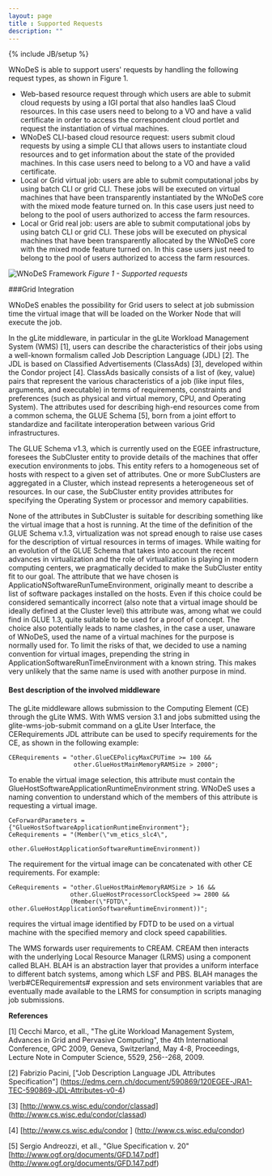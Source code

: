 ```yaml
---
layout: page
title : Supported Requests
description: ""
---
```

{% include JB/setup %}

WNoDeS is able to support users' requests by handling the following request types, as shown in Figure 1.

* Web-based resource request through which users are able to submit cloud requests by using a IGI portal that also handles IaaS Cloud resources.
In this case users need to belong to a VO and have a valid certificate in order to access the correspondent cloud portlet and request the instantiation of virtual machines.
* WNoDeS CLI-based cloud resource request: users submit cloud requests by using a simple CLI that allows users to instantiate cloud resources and to get information about the state of the provided machines.
In this case users need to belong to a VO and have a valid certificate.
* Local or Grid virtual job: users are able to submit computational jobs by using batch CLI or grid CLI.
These jobs will be executed on virtual machines that have been transparently instantiated by the WNoDeS core with the mixed mode feature turned on.
In this case users just need to belong to the pool of users authorized to access the farm resources.
* Local or Grid real job: users are able to submit computational jobs by using batch CLI or grid CLI.
These jobs will be executed on physical machines that have been transparently allocated by the WNoDeS core with the mixed mode feature turned on.
In this case users just need to belong to the pool of users authorized to access the farm resources.

![WNoDeS Framework]({{site.baseurl}}/images/supported_requests_new.png)
_Figure 1 - Supported requests_

###Grid Integration

WNoDeS enables the possibility for Grid users to select at job submission time the virtual image that will be loaded on the Worker Node that will execute the job.

In the gLite middleware, in particular in the gLite Workload Management System (WMS) [1], users can describe the characteristics of their jobs using a well-known formalism called Job Description Language (JDL) [2].
The JDL is based on Classified Advertisements (ClassAds) [3], developed within the Condor project [4].
ClassAds basically consists of a list of (key, value) pairs that represent the various characteristics of a job (like input files, arguments, and executable) in terms of requirements, constraints and preferences  (such as physical and virtual memory, CPU, and Operating System).
The attributes used for describing high-end resources come from a common schema, the GLUE Schema [5], born from a joint effort to standardize and facilitate interoperation between various Grid infrastructures.

The GLUE Schema v1.3, which is currently used on the EGEE infrastructure, foresees the SubCluster entity to provide details of the machines that offer execution environments to jobs.
This entity refers to a homogeneous set of hosts with respect to a given set of attributes.
One or more SubClusters are aggregated in a Cluster, which instead represents a heterogeneous set of resources.
In our case, the SubCluster entity provides attributes for specifying the Operating System or processor and memory capabilities.

None of the attributes in SubCluster is suitable for describing something like the virtual image that a host is running.
At the time of the definition of the GLUE Schema v.1.3, virtualization was not spread enough to raise use cases for the description of virtual resources in terms of images.
While waiting for an evolution of the GLUE Schema that takes into account the recent advances in virtualization and the role of virtualization is playing in modern computing centers, we pragmatically decided to make the SubCluster entity fit to our goal.
The attribute that we have chosen is ApplicatioNSoftwareRunTumeEnvironment, originally meant to describe a list of software packages installed on the hosts.
Even if this choice could be considered semantically incorrect (also note that a virtual image should be ideally defined at the Cluster level) this attribute was, among what we could find in GLUE 1.3, quite suitable to be used for a proof of concept.
The choice also potentially leads to name clashes, in the case a user, unaware of WNoDeS, used the name of a virtual machines for the purpose is normally used for.
To limit the risks of that, we decided to use a naming convention for virtual images, prepending the string in ApplicationSoftwareRunTimeEnvironment with a known string.
This makes very unlikely that the same name is used with another purpose in mind.

#### Best description of the involved middleware

The gLite middleware allows submission to the Computing Element (CE) through the gLite WMS.
With WMS version 3.1 and jobs submitted using the glite-wms-job-submit command on a gLite User Interface, the CERequirements JDL attribute can be used to specify requirements for the CE, as shown in the following example:

    CERequirements = "other.GlueCEPolicyMaxCPUTime >= 100 &&
                      other.GlueHostMainMemoryRAMSize > 2000";

To enable the virtual image selection, this attribute must contain the
GlueHostSoftwareApplicationRuntimeEnvironment string.
WNoDeS uses a naming convention to understand which of the members of this attribute is requesting a virtual image.

    CeForwardParameters =  {"GlueHostSoftwareApplicationRuntimeEnvironment"};
    CeRequirements = "(Member(\"vm_etics_slc4\",
                              other.GlueHostApplicationSoftwareRuntimeEnvironment))

The requirement for the virtual image can be concatenated with other CE requirements.
For example:

    CeRequirements = "other.GlueHostMainMemoryRAMSize > 16 &&
                     other.GlueHostProcessorClockSpeed >= 2800 &&
                     (Member(\"FDTD\", other.GlueHostApplicationSoftwareRuntimeEnvironment))";

requires the virtual image identified by FDTD to be used on a virtual machine with the specified memory and clock speed capabilities.

The WMS forwards user requirements to CREAM.
CREAM then interacts with the underlying Local Resource Manager (LRMS) using a component called BLAH.
BLAH is an abstraction layer that provides a uniform interface to different batch systems, among which LSF and PBS.
BLAH manages the \verb#CERequirements# expression and sets environment variables that are eventually made available to the LRMS for consumption in scripts managing job submissions.

**References**

[1] Cecchi Marco, et all., "The gLite Workload Management System, Advances in Grid and Pervasive Computing", the 4th International Conference, GPC 2009, Geneva, Switzerland, May 4-8, Proceedings, Lecture Note in Computer Science, 5529, 256--268, 2009.

[2] Fabrizio Pacini, ["Job Description Language JDL Attributes Specification"] (https://edms.cern.ch/document/590869/120EGEE-JRA1-TEC-590869-JDL-Attributes-v0-4)

[3] [http://www.cs.wisc.edu/condor/classad] (http://www.cs.wisc.edu/condor/classad)

[4] [http://www.cs.wisc.edu/condor ] (http://www.cs.wisc.edu/condor)

[5] Sergio Andreozzi, et all., "Glue Specification v. 20" [http://www.ogf.org/documents/GFD.147.pdf] (http://www.ogf.org/documents/GFD.147.pdf)
